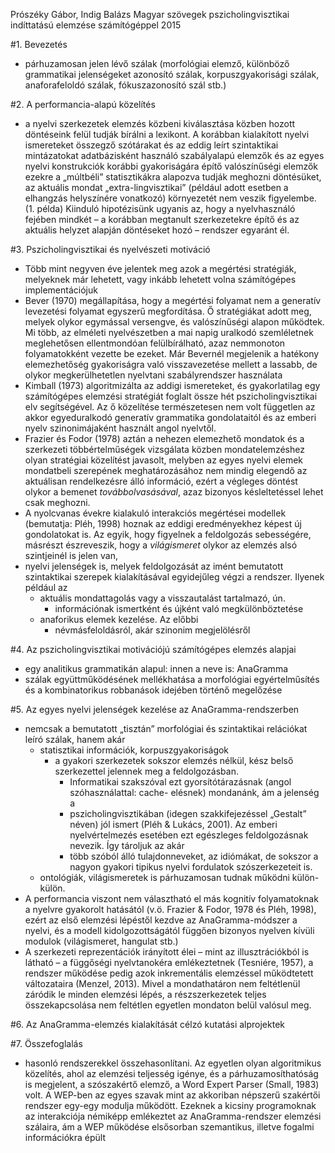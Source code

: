 Prószéky Gábor, Indig Balázs
Magyar szövegek pszicholingvisztikai indíttatású elemzése számítógéppel
2015

#1. Bevezetés

* párhuzamosan jelen lévő szálak (morfológiai elemző, különböző grammatikai
  jelenségeket azonosító szálak, korpuszgyakorisági szálak, anaforafeloldó
  szálak, fókuszazonosító szál stb.) 

#2. A performancia-alapú közelítés

* a nyelvi szerkezetek elemzés közbeni kiválasztása közben hozott döntéseink
  felül tudják bírálni a lexikont. A korábban kialakított nyelvi ismereteket
  összegző szótárakat és az eddig leírt szintaktikai mintázatokat adatbázisként
  használó szabályalapú elemzők és az egyes nyelvi konstrukciók korábbi
  gyakoriságára építő valószínűségi elemzők ezekre a „múltbéli” statisztikákra
  alapozva tudják meghozni döntésüket, az aktuális mondat „extra-lingvisztikai”
  (például adott esetben a elhangzás helyszínére vonatkozó) környezetét nem
  veszik figyelembe. (1. példa) Kiinduló hipotézisünk ugyanis az, hogy a
  nyelvhasználó fejében mindkét – a korábban megtanult szerkezetekre építő és
  az aktuális helyzet alapján döntéseket hozó – rendszer egyaránt él. 

#3. Pszicholingvisztikai és nyelvészeti motiváció

* Több mint negyven éve jelentek meg azok a megértési stratégiák, melyeknek már
  lehetett, vagy inkább lehetett volna számítógépes implementációjuk
* Bever (1970) megállapítása, hogy a megértési folyamat nem a generatív
  levezetési folyamat egyszerű megfordítása. Ő stratégiákat adott meg, melyek
  olykor egymással versengve, és valószínűségi alapon működtek. Mi több, az
  elméleti nyelvészetben a mai napig uralkodó szemléletnek meglehetősen
  ellentmondóan felülbírálható, azaz nemmonoton folyamatokként vezette be
  ezeket. Már Bevernél megjelenik a hatékony elemezhetőség gyakoriságra való
  visszavezetése mellett a lassabb, de olykor megkerülhetetlen nyelvtani
  szabályrendszer használata
* Kimball (1973) algoritmizálta az addigi ismereteket, és gyakorlatilag egy
  számítógépes elemzési stratégiát foglalt össze hét pszicholingvisztikai elv
  segítségével. Az ő közelítése természetesen nem volt független az akkor
  egyeduralkodó generatív grammatika gondolataitól és az emberi nyelv
  szinonimájaként használt angol nyelvtől. 
* Frazier és Fodor (1978) aztán a nehezen elemezhető mondatok és a szerkezeti
  többértelműségek vizsgálata közben mondatelemzéshez olyan stratégiai
  közelítést javasolt, melyben az egyes nyelvi elemek mondatbeli szerepének
  meghatározásához nem mindig elegendő az aktuálisan rendelkezésre álló
  információ, ezért a végleges döntést olykor a bemenet _továbbolvasásával_, azaz
  bizonyos késleltetéssel lehet csak meghozni. 
* A nyolcvanas évekre kialakuló interakciós megértései modellek (bemutatja:
  Pléh, 1998) hoznak az eddigi eredményekhez képest új gondolatokat is. Az
  egyik, hogy figyelnek a feldolgozás sebességére, másrészt észreveszik, hogy a
  _világismeret_ olykor az elemzés alsó szintjeinél is jelen van,
* nyelvi jelenségek is, melyek feldolgozását az imént bemutatott szintaktikai
  szerepek kialakításával egyidejűleg végzi a rendszer. Ilyenek például az
  * aktuális mondattagolás vagy a visszautalást tartalmazó, ún. 
    * információnak ismertként és újként való megkülönböztetése
  * anaforikus elemek kezelése. Az előbbi 
    * névmásfeloldásról, akár szinonim megjelölésről

#4. Az pszicholingvisztikai motivációjú számítógépes elemzés alapjai

* egy analitikus grammatikán alapul: innen a neve is: AnaGramma
* szálak együttműködésének mellékhatása a morfológiai egyértelműsítés és a
  kombinatorikus robbanások idejében történő megelőzése

#5. Az egyes nyelvi jelenségek kezelése az AnaGramma-rendszerben

* nemcsak a bemutatott „tisztán” morfológiai és szintaktikai relációkat leíró
  szálak, hanem akár 
    * statisztikai információk, korpuszgyakoriságok
      * a gyakori szerkezetek sokszor elemzés nélkül, kész belső szerkezettel
        jelennek meg a feldolgozásban. 
        * Informatikai szakszóval ezt gyorsítótárazásnak (angol
          szóhasználattal: cache- elésnek) mondanánk, ám a jelenség a
        * pszicholingvisztikában (idegen szakkifejezéssel „Gestalt” néven) jól
          ismert (Pléh & Lukács, 2001). Az emberi nyelvértelmezés esetében ezt
          egészleges feldolgozásnak nevezik. Így tároljuk az akár 
        * több szóból álló tulajdonneveket, az idiómákat, de sokszor a nagyon
          gyakori tipikus nyelvi fordulatok szószerkezeteit is.
    * ontológiák, világismeretek is párhuzamosan tudnak működni külön-külön.
* A performancia viszont nem választható el más kognitív folyamatoknak a
  nyelvre gyakorolt hatásától (v.ö. Frazier & Fodor, 1978 és Pléh, 1998), ezért
  az első elemzési lépéstől kezdve az AnaGramma-módszer a nyelvi, és a
  modell kidolgozottságától függően bizonyos nyelven kívüli modulok
  (világismeret, hangulat stb.) 
* A szerkezeti reprezentációk irányított élei – mint az illusztrációkból is
  látható – a függőségi nyelvtanokéra emlékeztetnek (Tesniére, 1957), a
  rendszer működése pedig azok inkrementális elemzéssel működtetett
  változataira (Menzel, 2013). Mivel a mondathatáron nem feltétlenül záródik
  le minden elemzési lépés, a részszerkezetek teljes összekapcsolása nem
  feltétlen egyetlen mondaton belül valósul meg. 

#6. Az AnaGramma-elemzés kialakítását célzó kutatási alprojektek

#7. Összefoglalás

* hasonló rendszerekkel összehasonlítani. Az egyetlen olyan algoritmikus
  közelítés, ahol az elemzési teljesség igénye, és a párhuzamosíthatóság is
  megjelent, a szószakértő elemző, a Word Expert Parser (Small, 1983) volt. A
  WEP-ben az egyes szavak mint az akkoriban népszerű szakértői rendszer egy-egy
  modulja működött. Ezeknek a kicsiny programoknak az interakciója némiképp
  emlékeztet az AnaGramma-rendszer elemzési szálaira, ám a WEP működése
  elsősorban szemantikus, illetve fogalmi információkra épült
